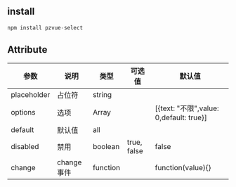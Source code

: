 ## install

```javascript
npm install pzvue-select
```

## Attribute

参数          | 说明          | 类型       | 可选值         | 默认值
----------- | ----------- | -------- | ----------- | ----------------------------
placeholder | 占位符 | string   |             |
options     |    选项         | Array      |             | [{text: "不限",value: 0,default: true}]
default     |      默认值       | all   |             |
disabled    | 禁用          | boolean  | true, false | false
change      | change事件    | function |             | function(value){}
